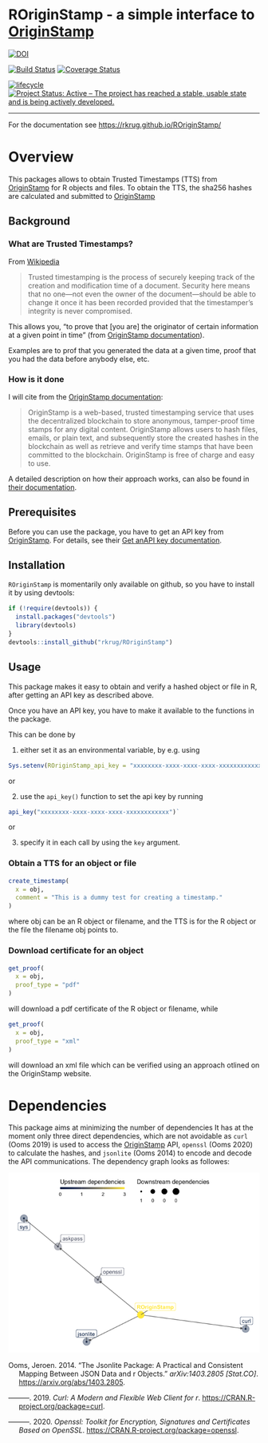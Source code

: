 
# ROriginStamp - a simple interface to [OriginStamp](https://originstamp.org/)

<!-- README.md is generated from README.Rmd. Please edit that file -->
<!-- badges: start -->

[![DOI](https://zenodo.org/badge/DOI/10.5281/zenodo.4588336.svg)](https://doi.org/10.5281/zenodo.4588336)

[![Build
Status](https://github.com/rkrug/ROriginStamp/actions/workflows/ci-eb.yaml/badge.svg)](https://github.com/rkrug/ROriginStamp/actions/workflows/ci-eb.yaml)
[![Coverage
Status](https://img.shields.io/codecov/c/github/rkrug/ROriginStamp/master.svg)](https://codecov.io/github/rkrug/ROriginStamp?branch=master)

[![lifecycle](https://img.shields.io/badge/lifecycle-maturing-orange.svg)](https://www.tidyverse.org/lifecycle/#maturing)
[![Project Status: Active – The project has reached a stable, usable
state and is being actively
developed.](https://www.repostatus.org/badges/latest/active.svg)](https://www.repostatus.org/#active)
<!-- badges: end -->

<!-- [![Inline docs](http://inch-ci.org/github/rkrug/ROriginStamp.svg?branch=master)](http://inch-ci.org/github/rkrug/ROriginStamp) -->
<!-- [CII Best Practices Badge](https://bestpractices.coreinfrastructure.org/en/projects/2094) -->

------------------------------------------------------------------------

For the documentation see <https://rkrug.github.io/ROriginStamp/>

# Overview

This packages allows to obtain Trusted Timestamps (TTS) from
[OriginStamp](https://originstamp.com) for R objects and files. To
obtain the TTS, the sha256 hashes are calculated and submitted to
[OriginStamp](https://originstamp.com)

## Background

### What are Trusted Timestamps?

From [Wikipedia](https://en.wikipedia.org/wiki/Trusted_timestamping)

> Trusted timestamping is the process of securely keeping track of the
> creation and modification time of a document. Security here means that
> no one—not even the owner of the document—should be able to change it
> once it has been recorded provided that the timestamper’s integrity is
> never compromised.

This allows you, “to prove that \[you are\] the originator of certain
information at a given point in time” (from [OriginStamp
documentation](https://docs.originstamp.com/guide/#about-this-documentation)).

Examples are to prof that you generated the data at a given time, proof
that you had the data before anybody else, etc.

### How is it done

I will cite from the [OriginStamp
documentation](https://docs.originstamp.com/guide/#introduction):

> OriginStamp is a web-based, trusted timestamping service that uses the
> decentralized blockchain to store anonymous, tamper-proof time stamps
> for any digital content. OriginStamp allows users to hash files,
> emails, or plain text, and subsequently store the created hashes in
> the blockchain as well as retrieve and verify time stamps that have
> been committed to the blockchain. OriginStamp is free of charge and
> easy to use.

A detailed description on how their approach works, can also be found in
[their
documentation](https://docs.originstamp.com/guide/originstamp.html#preparation-of-digital-content).

## Prerequisites

Before you can use the package, you have to get an API key from
[OriginStamp](https://docs.originstamp.com). For details, see their [Get
anAPI key
documentation](https://docs.originstamp.com/guide/gettingstarted.html#get-an-api-key).

## Installation

`ROriginStamp` is momentarily only available on github, so you have to
install it by using devtools:

``` r
if (!require(devtools)) {
  install.packages("devtools")
  library(devtools)
}
devtools::install_github("rkrug/ROriginStamp")
```

## Usage

This package makes it easy to obtain and verify a hashed object or file
in R, after getting an API key as described above.

Once you have an API key, you have to make it available to the functions
in the package.

This can be done by

1.  either set it as an environmental variable, by e.g. using

``` r
Sys.setenv(ROriginStamp_api_key = "xxxxxxxx-xxxx-xxxx-xxxx-xxxxxxxxxxxx")
```

or

2.  use the `api_key()` function to set the api key by running

``` r
api_key("xxxxxxxx-xxxx-xxxx-xxxx-xxxxxxxxxxxx")`
```

or

3.  specify it in each call by using the `key` argument.

### Obtain a TTS for an object or file

``` r
create_timestamp(
  x = obj, 
  comment = "This is a dummy test for creating a timestamp."
)
```

where obj can be an R object or filename, and the TTS is for the R
object or the file the filename obj points to.

### Download certificate for an object

``` r
get_proof(
  x = obj, 
  proof_type = "pdf"
)
```

will download a pdf certificate of the R object or filename, while

``` r
get_proof(
  x = obj, 
  proof_type = "xml"
)
```

will download an xml file which can be verified using an approach
otlined on the OriginStamp website.

# Dependencies

This package aims at minimizing the number of dependencies It has at the
moment only three direct dependencies, which are not avoidable as `curl`
(Ooms 2019) is used to access the [OriginStamp](https://originstamp.com)
API, `openssl` (Ooms 2020) to calculate the hashes, and `jsonlite` (Ooms
2014) to encode and decode the API communications. The dependency graph
looks as followes:

![Dependency graph](dep_graph.png)

<div id="refs" class="references csl-bib-body hanging-indent">

<div id="ref-jsonliteR" class="csl-entry">

Ooms, Jeroen. 2014. “The Jsonlite Package: A Practical and Consistent
Mapping Between JSON Data and r Objects.” *arXiv:1403.2805 \[Stat.CO\]*.
<https://arxiv.org/abs/1403.2805>.

</div>

<div id="ref-curlR" class="csl-entry">

———. 2019. *Curl: A Modern and Flexible Web Client for r*.
<https://CRAN.R-project.org/package=curl>.

</div>

<div id="ref-opensslR" class="csl-entry">

———. 2020. *Openssl: Toolkit for Encryption, Signatures and Certificates
Based on OpenSSL*. <https://CRAN.R-project.org/package=openssl>.

</div>

</div>
